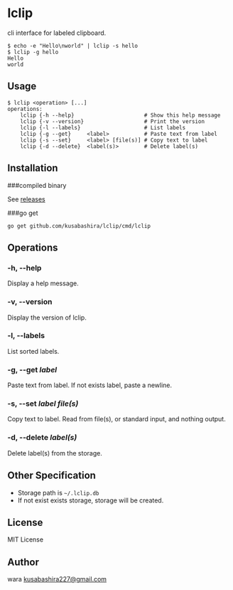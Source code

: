 lclip
=====

cli interface for labeled clipboard.

	$ echo -e "Hello\nworld" | lclip -s hello
	$ lclip -g hello
	Hello
	world


Usage
-----

	$ lclip <operation> [...]
	operations:
		lclip {-h --help}                      # Show this help message
		lclip {-v --version}                   # Print the version
		lclip {-l --labels}                    # List labels
		lclip {-g --get}     <label>           # Paste text from label
		lclip {-s --set}     <label> [file(s)] # Copy text to label
		lclip {-d --delete}  <label(s)>        # Delete label(s)


Installation
------------

###compiled binary

See [releases](https://github.com/kusabashira/lclip/releases)


###go get

	go get github.com/kusabashira/lclip/cmd/lclip


Operations
----------

### -h, --help

Display a help message.


### -v, --version

Display the version of lclip.


### -l, --labels

List sorted labels.


### -g, --get *label*

Paste text from label.
If not exists label, paste a newline.


### -s, --set *label* *file(s)*

Copy text to label.
Read from file(s), or standard input, and nothing output.


### -d, --delete *label(s)*

Delete label(s) from the storage.


Other Specification
-------------------

- Storage path is `~/.lclip.db`
- If not exist exists storage, storage will be created.


License
-------

MIT License


Author
------

wara <kusabashira227@gmail.com>
